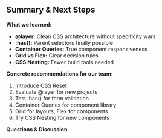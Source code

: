 ## Summary & Next Steps

**What we learned:**
- **@layer:** Clean CSS architecture without specificity wars
- **:has():** Parent selectors finally possible
- **Container Queries:** True component responsiveness
- **Grid vs Flex:** Clear decision rules
- **CSS Nesting:** Fewer build tools needed

**Concrete recommendations for our team:**
1. Introduce CSS Reset
2. Evaluate @layer for new projects
3. Test :has() for form validation
4. Container Queries for component library
5. Grid for layouts, Flex for components
6. Try CSS Nesting for new components

**Questions & Discussion**